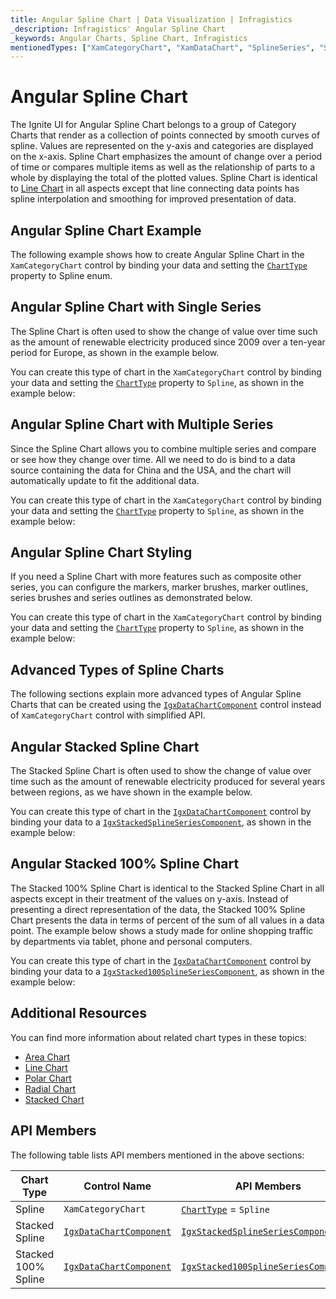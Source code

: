 ```yaml
---
title: Angular Spline Chart | Data Visualization | Infragistics
_description: Infragistics' Angular Spline Chart
_keywords: Angular Charts, Spline Chart, Infragistics
mentionedTypes: ["XamCategoryChart", "XamDataChart", "SplineSeries", "StackedSplineSeries", "Stacked100SplineSeries"]
---
```


# Angular Spline Chart

The Ignite UI for Angular Spline Chart belongs to a group of Category Charts that render as a collection of points connected by smooth curves of spline. Values are represented on the y-axis and categories are displayed on the x-axis. Spline Chart emphasizes the amount of change over a period of time or compares multiple items as well as the relationship of parts to a whole by displaying the total of the plotted values. Spline Chart is identical to [Line Chart](line-chart.md) in all aspects except that line connecting data points has spline interpolation and smoothing for improved presentation of data.

## Angular Spline Chart Example

The following example shows how to create Angular Spline Chart in the `XamCategoryChart` control by binding your data and setting the [`ChartType`]({environment:dvApiBaseUrl}/products/ignite-ui-angular/api/docs/typescript/latest/enums/charttype.html) property to Spline enum.

<code-view style="height: 600px"
           data-demos-base-url="{environment:dvDemosBaseUrl}"
           iframe-src="{environment:dvDemosBaseUrl}/charts/category-chart-spline-multiple-sources"
           alt="Angular Spline Chart Multiple Sources" >
</code-view>

<div class="divider--half"></div>

## Angular Spline Chart with Single Series

The Spline Chart is often used to show the change of value over time such as the amount of renewable electricity produced since 2009 over a ten-year period for Europe, as shown in the example below.

You can create this type of chart in the `XamCategoryChart` control by binding your data and setting the [`ChartType`]({environment:dvApiBaseUrl}/products/ignite-ui-angular/api/docs/typescript/latest/enums/charttype.html) property to `Spline`, as shown in the example below:

<code-view style="height: 600px"
           data-demos-base-url="{environment:dvDemosBaseUrl}"
           iframe-src="{environment:dvDemosBaseUrl}/charts/category-chart-spline-single-source"
           alt="Angular Spline Chart with Single Source" >
</code-view>

<div class="divider--half"></div>

## Angular Spline Chart with Multiple Series

Since the Spline Chart allows you to combine multiple series and compare or see how they change over time. All we need to do is bind to a data source containing the data for China and the USA, and the chart will automatically update to fit the additional data.

You can create this type of chart in the `XamCategoryChart` control by binding your data and setting the [`ChartType`]({environment:dvApiBaseUrl}/products/ignite-ui-angular/api/docs/typescript/latest/enums/charttype.html) property to `Spline`, as shown in the example below:

<code-view style="height: 600px"
           data-demos-base-url="{environment:dvDemosBaseUrl}"
           iframe-src="{environment:dvDemosBaseUrl}/charts/category-chart-spline-multiple-sources"
           alt="Angular Spline Chart with Multiple Sources" >
</code-view>

<div class="divider--half"></div>

## Angular Spline Chart Styling

If you need a Spline Chart with more features such as composite other series, you can configure the markers, marker brushes, marker outlines, series brushes and series outlines as demonstrated below.

You can create this type of chart in the `XamCategoryChart` control by binding your data and setting the [`ChartType`]({environment:dvApiBaseUrl}/products/ignite-ui-angular/api/docs/typescript/latest/enums/charttype.html) property to `Spline`, as shown in the example below:

<code-view style="height: 600px"
           data-demos-base-url="{environment:dvDemosBaseUrl}"
           iframe-src="{environment:dvDemosBaseUrl}/charts/category-chart-spline-styling"
           alt="Angular Spline Chart Styling" >
</code-view>

<div class="divider--half"></div>

## Advanced Types of Spline Charts

The following sections explain more advanced types of Angular Spline Charts that can be created using the [`IgxDataChartComponent`]({environment:dvApiBaseUrl}/products/ignite-ui-angular/api/docs/typescript/latest/classes/igxdatachartcomponent.html) control instead of `XamCategoryChart` control with simplified API.

## Angular Stacked Spline Chart

The Stacked Spline Chart is often used to show the change of value over time such as the amount of renewable electricity produced for several years between regions, as we have shown in the example below.

You can create this type of chart in the [`IgxDataChartComponent`]({environment:dvApiBaseUrl}/products/ignite-ui-angular/api/docs/typescript/latest/classes/igxdatachartcomponent.html) control by binding your data to a [`IgxStackedSplineSeriesComponent`]({environment:dvApiBaseUrl}/products/ignite-ui-angular/api/docs/typescript/latest/classes/igxstackedsplineseriescomponent.html), as shown in the example below:

<code-view style="height: 600px"
           data-demos-base-url="{environment:dvDemosBaseUrl}"
           iframe-src="{environment:dvDemosBaseUrl}/charts/data-chart-stacked-spline-chart"
           alt="Angular Stacked Spline Chart" >
</code-view>

<div class="divider--half"></div>

## Angular Stacked 100% Spline Chart

The Stacked 100% Spline Chart is identical to the Stacked Spline Chart in all aspects except in their treatment of the values on y-axis. Instead of presenting a direct representation of the data, the Stacked 100% Spline Chart presents the data in terms of percent of the sum of all values in a data point. The example below shows a study made for online shopping traffic by departments via tablet, phone and personal computers.

You can create this type of chart in the [`IgxDataChartComponent`]({environment:dvApiBaseUrl}/products/ignite-ui-angular/api/docs/typescript/latest/classes/igxdatachartcomponent.html) control by binding your data to a [`IgxStacked100SplineSeriesComponent`]({environment:dvApiBaseUrl}/products/ignite-ui-angular/api/docs/typescript/latest/classes/igxstacked100splineseriescomponent.html), as shown in the example below:

<code-view style="height: 600px"
           data-demos-base-url="{environment:dvDemosBaseUrl}"
           iframe-src="{environment:dvDemosBaseUrl}/charts/data-chart-stacked-100-spline-chart"
           alt="Angular Stacked 100 Spline Chart" >
</code-view>

<div class="divider--half"></div>

## Additional Resources

You can find more information about related chart types in these topics:

-   [Area Chart](area-chart.md)
-   [Line Chart](spline-chart.md)
-   [Polar Chart](polar-chart.md)
-   [Radial Chart](radial-chart.md)
-   [Stacked Chart](stacked-chart.md)

## API Members

The following table lists API members mentioned in the above sections:

| Chart Type          | Control Name                                                                                                                                   | API Members                                                                                                                                                              |
| ------------------- | ---------------------------------------------------------------------------------------------------------------------------------------------- | ------------------------------------------------------------------------------------------------------------------------------------------------------------------------ |
| Spline              | `XamCategoryChart`                                                                                                                             | [`ChartType`]({environment:dvApiBaseUrl}/products/ignite-ui-angular/api/docs/typescript/latest/enums/charttype.html) = `Spline`                                          |
| Stacked Spline      | [`IgxDataChartComponent`]({environment:dvApiBaseUrl}/products/ignite-ui-angular/api/docs/typescript/latest/classes/igxdatachartcomponent.html) | [`IgxStackedSplineSeriesComponent`]({environment:dvApiBaseUrl}/products/ignite-ui-angular/api/docs/typescript/latest/classes/igxstackedsplineseriescomponent.html)       |
| Stacked 100% Spline | [`IgxDataChartComponent`]({environment:dvApiBaseUrl}/products/ignite-ui-angular/api/docs/typescript/latest/classes/igxdatachartcomponent.html) | [`IgxStacked100SplineSeriesComponent`]({environment:dvApiBaseUrl}/products/ignite-ui-angular/api/docs/typescript/latest/classes/igxstacked100splineseriescomponent.html) |
